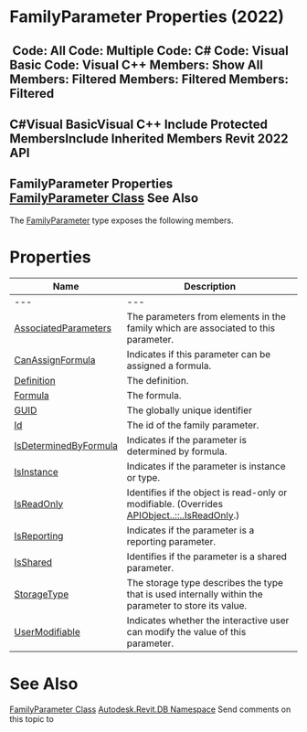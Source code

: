 # FamilyParameter Properties (2022)

﻿
 Code: All Code: Multiple Code: C# Code: Visual Basic Code: Visual C++  Members: Show All Members: Filtered Members: Filtered Members: Filtered   
---  
C#Visual BasicVisual C++
Include Protected MembersInclude Inherited Members
Revit 2022 API  
---  
FamilyParameter Properties  
[FamilyParameter Class](6175e974-870e-7fbc-3df7-46105f937a6e.md "FamilyParameter Class") See Also  
---  
The [FamilyParameter](6175e974-870e-7fbc-3df7-46105f937a6e.md "FamilyParameter Class") type exposes the following members.
# Properties
| Name | Description |
| --- | --- |
| --- | --- | --- |
| [AssociatedParameters](7c53d717-b977-3ce3-2ee8-ecf2da61ffb5.md "AssociatedParameters Property") | The parameters from elements in the family which are associated to this parameter. |
| [CanAssignFormula](93a609f7-78f1-d152-ab3e-1fddc1061a9a.md "CanAssignFormula Property") | Indicates if this parameter can be assigned a formula. |
| [Definition](00308c2a-5024-e7d8-5e6a-90c656ea2db9.md "Definition Property") | The definition. |
| [Formula](3eed68c4-620a-c993-54b2-5e51f04b814c.md "Formula Property") | The formula. |
| [GUID](5af1a48b-6353-0878-9d34-5b49ecfecb83.md "GUID Property") | The globally unique identifier |
| [Id](7766aa41-e740-3659-cd45-e54f0e3c1f0c.md "Id Property") | The id of the family parameter. |
| [IsDeterminedByFormula](5d5bd93e-f406-8189-3d82-0c0be2982914.md "IsDeterminedByFormula Property") | Indicates if the parameter is determined by formula. |
| [IsInstance](89631a31-f16e-4693-0374-88a39722bde8.md "IsInstance Property") | Indicates if the parameter is instance or type. |
| [IsReadOnly](6b0b29c8-dc62-4dd3-b810-08fdc8d48508.md "IsReadOnly Property") | Identifies if the object is read-only or modifiable. (Overrides [APIObject..::..IsReadOnly](d516bcd2-a3fd-a578-58f6-f1add979bd07.md "IsReadOnly Property").) |
| [IsReporting](70ebd545-8eb1-4f3b-0381-c28d6b70ca2a.md "IsReporting Property") | Indicates if the parameter is a reporting parameter. |
| [IsShared](1bcfa7d3-abb7-1464-b7e3-b31d85baf731.md "IsShared Property") | Identifies if the parameter is a shared parameter. |
| [StorageType](5dbb2cc2-03fa-681e-5740-f1dba9d7da78.md "StorageType Property") | The storage type describes the type that is used internally within the parameter to store its value. |
| [UserModifiable](f2748518-3b1b-91d1-abdb-d20ccf3a8b18.md "UserModifiable Property") | Indicates whether the interactive user can modify the value of this parameter. |

# See Also
[FamilyParameter Class](6175e974-870e-7fbc-3df7-46105f937a6e.md "FamilyParameter Class")
[Autodesk.Revit.DB Namespace](87546ba7-461b-c646-cbb1-2cb8f5bff8b2.md "Autodesk.Revit.DB Namespace")
Send comments on this topic to 